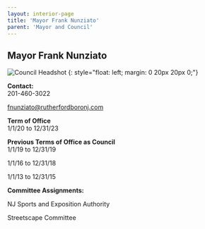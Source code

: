 ```yaml
---
layout: interior-page
title: 'Mayor Frank Nunziato'
parent: 'Mayor and Council'
---
```


## Mayor Frank Nunziato

![Council Headshot](../frank-nunziato.png)
{: style="float: left; margin: 0 20px 20px 0;"}

**Contact:**  
201-460-3022

fnunziato@rutherfordboronj.com

**Term of Office**  
1/1/20 to 12/31/23

**Previous Terms of Office as Council**  
1/1/19 to 12/31/19

1/1/16 to 12/31/18  

1/1/13 to 12/31/15 

**Committee Assignments:**  

NJ Sports and Exposition Authority

Streetscape Committee
